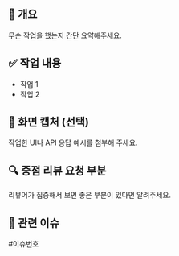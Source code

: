 ## 📌 개요
무슨 작업을 했는지 간단 요약해주세요.

## ✅ 작업 내용
- 작업 1
- 작업 2

## 📸 화면 캡처 (선택)
작업한 UI나 API 응답 예시를 첨부해 주세요.

## 🔍 중점 리뷰 요청 부분
리뷰어가 집중해서 보면 좋은 부분이 있다면 알려주세요.

## 🔗 관련 이슈
#이슈번호
